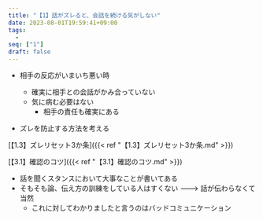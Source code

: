 ```yaml
---
title: "【1】話がズレると、会話を続ける気がしない"
date: 2023-08-01T19:59:41+09:00
tags: 
  -
seq: ["1"]
draft: false
---
```


- 相手の反応がいまいち悪い時
  - 確実に相手との会話がかみ合っていない
  - 気に病む必要はない
    - 相手の責任も確実にある

- ズレを防止する方法を考える

[【1.3】ズレリセット3か条]({{< ref "【1.3】ズレリセット3か条.md" >}})  

[【3.1】確認のコツ]({{< ref "【3.1】確認のコツ.md" >}})  
- 話を聞くスタンスにおいて大事なことが書いてある
- そもそも論、伝え方の訓練をしている人はすくない ---> 話が伝わらなくて当然
  - これに対してわかりましたと言うのはバッドコミュニケーション